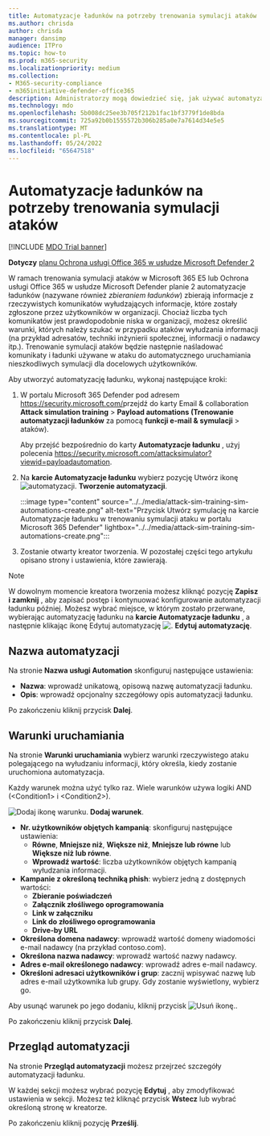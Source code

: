 ```yaml
---
title: Automatyzacje ładunków na potrzeby trenowania symulacji ataków
ms.author: chrisda
author: chrisda
manager: dansimp
audience: ITPro
ms.topic: how-to
ms.prod: m365-security
ms.localizationpriority: medium
ms.collection:
- M365-security-compliance
- m365initiative-defender-office365
description: Administratorzy mogą dowiedzieć się, jak używać automatyzacji ładunków (zbierania ładunków) do zbierania i uruchamiania zautomatyzowanych symulacji na potrzeby trenowania symulacji ataków w Ochrona usługi Office 365 w usłudze Microsoft Defender planie 2.
ms.technology: mdo
ms.openlocfilehash: 5b008dc25ee3b705f212b1fac1bf3779f1de8bda
ms.sourcegitcommit: 725a92b0b1555572b306b285a0e7a7614d34e5e5
ms.translationtype: MT
ms.contentlocale: pl-PL
ms.lasthandoff: 05/24/2022
ms.locfileid: "65647518"
---
```

# <a name="payload-automations-for-attack-simulation-training"></a>Automatyzacje ładunków na potrzeby trenowania symulacji ataków

[!INCLUDE [MDO Trial banner](../includes/mdo-trial-banner.md)]

**Dotyczy** [planu Ochrona usługi Office 365 w usłudze Microsoft Defender 2](defender-for-office-365.md)

W ramach trenowania symulacji ataków w Microsoft 365 E5 lub Ochrona usługi Office 365 w usłudze Microsoft Defender planie 2 automatyzacje ładunków (nazywane również _zbieraniem ładunków_) zbierają informacje z rzeczywistych komunikatów wyłudzających informacje, które zostały zgłoszone przez użytkowników w organizacji. Chociaż liczba tych komunikatów jest prawdopodobnie niska w organizacji, możesz określić warunki, których należy szukać w przypadku ataków wyłudzania informacji (na przykład adresatów, techniki inżynierii społecznej, informacji o nadawcy itp.). Trenowanie symulacji ataków będzie następnie naśladować komunikaty i ładunki używane w ataku do automatycznego uruchamiania nieszkodliwych symulacji dla docelowych użytkowników.

Aby utworzyć automatyzację ładunku, wykonaj następujące kroki:

1. W portalu Microsoft 365 Defender pod adresem <https://security.microsoft.com/>przejdź do karty Email & collaboration **Attack simulation training** \> **Payload automations (Trenowanie automatyzacji ładunków** za pomocą **funkcji e-mail & symulacji** \> ataków).

   Aby przejść bezpośrednio do karty **Automatyzacje ładunku** , użyj polecenia <https://security.microsoft.com/attacksimulator?viewid=payloadautomation>.

2. Na **karcie Automatyzacje ładunku** wybierz pozycję Utwórz ikonę ![automatyzacji.](../../media/m365-cc-sc-create-icon.png) **Tworzenie automatyzacji**.

   :::image type="content" source="../../media/attack-sim-training-sim-automations-create.png" alt-text="Przycisk Utwórz symulację na karcie Automatyzacje ładunku w trenowaniu symulacji ataku w portalu Microsoft 365 Defender" lightbox="../../media/attack-sim-training-sim-automations-create.png":::

3. Zostanie otwarty kreator tworzenia. W pozostałej części tego artykułu opisano strony i ustawienia, które zawierają.

> [!NOTE]
> W dowolnym momencie kreatora tworzenia możesz kliknąć pozycję **Zapisz i zamknij** , aby zapisać postęp i kontynuować konfigurowanie automatyzacji ładunku później. Możesz wybrać miejsce, w którym zostało przerwane, wybierając automatyzację ładunku na **karcie Automatyzacje ładunku** , a następnie klikając ikonę Edytuj automatyzację ![.](../../media/m365-cc-sc-edit-icon.png) **Edytuj automatyzację**.

## <a name="automation-name"></a>Nazwa automatyzacji

Na stronie **Nazwa usługi Automation** skonfiguruj następujące ustawienia:

- **Nazwa**: wprowadź unikatową, opisową nazwę automatyzacji ładunku.
- **Opis**: wprowadź opcjonalny szczegółowy opis automatyzacji ładunku.

Po zakończeniu kliknij przycisk **Dalej**.

## <a name="run-conditions"></a>Warunki uruchamiania

Na stronie **Warunki uruchamiania** wybierz warunki rzeczywistego ataku polegającego na wyłudzaniu informacji, który określa, kiedy zostanie uruchomiona automatyzacja.

Każdy warunek można użyć tylko raz. Wiele warunków używa logiki AND (\<Condition1\> i \<Condition2\>).

![Dodaj ikonę warunku.](../../media/m365-cc-sc-create-icon.png) **Dodaj warunek**.

- **Nr. użytkowników objętych kampanią**: skonfiguruj następujące ustawienia:
  - **Równe**, **Mniejsze niż**, **Większe niż**, **Mniejsze lub równe** lub **Większe niż lub równe**.
  - **Wprowadź wartość**: liczba użytkowników objętych kampanią wyłudzania informacji.
- **Kampanie z określoną techniką phish**: wybierz jedną z dostępnych wartości:
  - **Zbieranie poświadczeń**
  - **Załącznik złośliwego oprogramowania**
  - **Link w załączniku**
  - **Link do złośliwego oprogramowania**
  - **Drive-by URL**
- **Określona domena nadawcy**: wprowadź wartość domeny wiadomości e-mail nadawcy (na przykład contoso.com).
- **Określona nazwa nadawcy**: wprowadź wartość nazwy nadawcy.
- **Adres e-mail określonego nadawcy**: wprowadź adres e-mail nadawcy.
- **Określoni adresaci użytkowników i grup**: zacznij wpisywać nazwę lub adres e-mail użytkownika lub grupy. Gdy zostanie wyświetlony, wybierz go.

Aby usunąć warunek po jego dodaniu, kliknij przycisk ![Usuń ikonę.](../../media/m365-cc-sc-delete-icon.png).

Po zakończeniu kliknij przycisk **Dalej**.

## <a name="review-automation"></a>Przegląd automatyzacji

Na stronie **Przegląd automatyzacji** możesz przejrzeć szczegóły automatyzacji ładunku.

W każdej sekcji możesz wybrać pozycję **Edytuj** , aby zmodyfikować ustawienia w sekcji. Możesz też kliknąć przycisk **Wstecz** lub wybrać określoną stronę w kreatorze.

Po zakończeniu kliknij pozycję **Prześlij**.
